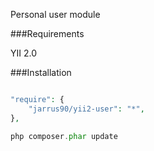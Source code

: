 Personal user module

###Requirements

YII 2.0

###Installation

~~~php

"require": {
    "jarrus90/yii2-user": "*",
},

php composer.phar update

~~~